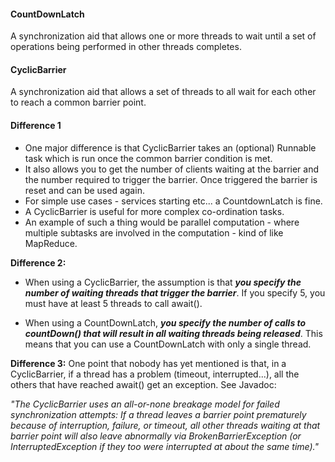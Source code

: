 #### CountDownLatch
A synchronization aid that allows one or more threads to wait until a set of operations being performed in other threads completes.
#### CyclicBarrier
A synchronization aid that allows a set of threads to all wait for each other to reach a common barrier point.
                
#### Difference 1
- One major difference is that CyclicBarrier takes an (optional) Runnable task which is run once the common barrier condition is met.
- It also allows you to get the number of clients waiting at the barrier and the number required to trigger the barrier. Once triggered the barrier is reset and can be used again.
- For simple use cases - services starting etc... a CountdownLatch is fine. 
- A CyclicBarrier is useful for more complex co-ordination tasks. 
- An example of such a thing would be parallel computation - where multiple subtasks are involved in the computation - kind of like MapReduce.

**Difference 2:**
- When using a CyclicBarrier, the assumption is that _**you specify the number of waiting threads that trigger the barrier**_. If you specify 5, you must have at least 5 threads to call await().

- When using a CountDownLatch, **_you specify the number of calls to countDown() that will result in all waiting threads being released_**. This means that you can use a CountDownLatch with only a single thread.

**Difference 3:**
One point that nobody has yet mentioned is that, in a CyclicBarrier, if a thread has a 
problem (timeout, interrupted...), all the others that have reached await() get an exception. See Javadoc:

_"The CyclicBarrier uses an all-or-none breakage model for failed synchronization attempts: 
If a thread leaves a barrier point prematurely because of interruption, failure, or timeout, all other 
threads waiting at that barrier point will also leave abnormally via BrokenBarrierException 
(or InterruptedException if they too were interrupted at about the same time)."_

